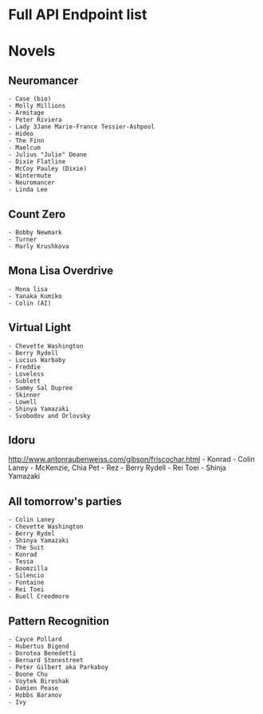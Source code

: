 # Full API Endpoint list

# Novels

## Neuromancer

    - Case (bio)
    - Molly Millions
    - Armitage
    - Peter Riviera
    - Lady 3Jane Marie-France Tessier-Ashpool
    - Hideo
    - The Finn
    - Maelcum
    - Julius "Julie" Deane
    - Dixie Flatline
    - McCoy Pauley (Dixie)
    - Wintermute
    - Neuromancer
    - Linda Lee

## Count Zero

    - Bobby Newmark
    - Turner
    - Marly Krushkova

## Mona Lisa Overdrive

    - Mona lisa
    - Yanaka Kumiko
    - Colin (AI)

## Virtual Light

    - Chevette Washington
    - Berry Rydell
    - Lucius Warbaby
    - Freddie
    - Loveless
    - Sublett
    - Sammy Sal Dupree
    - Skinner
    - Lowell
    - Shinya Yamazaki
    - Svobodov and Orlovsky

## Idoru
http://www.antonraubenweiss.com/gibson/friscochar.html
    - Konrad
    - Colin Laney
    - McKenzie, Chia Pet
    - Rez
    - Berry Rydell
    - Rei Toei
    - Shinja Yamazaki


## All tomorrow's parties

    - Colin Laney
    - Chevette Washington
    - Berry Rydel
    - Shinya Yamazaki
    - The Suit
    - Konrad
    - Tessa
    - Boomzilla
    - Silencio
    - Fontaine
    - Rei Toei
    - Buell Creedmore

## Pattern Recognition

    - Cayce Pollard
    - Hubertus Bigend
    - Dorotea Benedetti
    - Bernard Stonestreet
    - Peter Gilbert aka Parkaboy
    - Boone Chu
    - Voytek Biroshak
    - Damien Pease
    - Hobbs Baranov
    - Ivy
